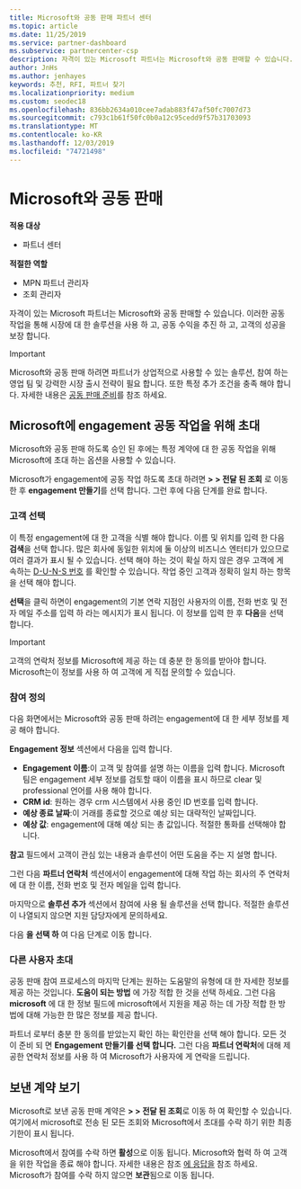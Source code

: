 ```yaml
---
title: Microsoft와 공동 판매 파트너 센터
ms.topic: article
ms.date: 11/25/2019
ms.service: partner-dashboard
ms.subservice: partnercenter-csp
description: 자격이 있는 Microsoft 파트너는 Microsoft와 공동 판매할 수 있습니다. 계약을 정의 하거나, 공동 작업을 위해 Microsoft에 초대 하거나, 전송 되는 계약을 확인 하는 방법을 알아봅니다.
author: JnHs
ms.author: jenhayes
keywords: 추천, RFI, 파트너 찾기
ms.localizationpriority: medium
ms.custom: seodec18
ms.openlocfilehash: 836bb2634a010cee7adab883f47af50fc7007d73
ms.sourcegitcommit: c793c1b61f50fc0b0a12c95cedd9f57b31703093
ms.translationtype: MT
ms.contentlocale: ko-KR
ms.lasthandoff: 12/03/2019
ms.locfileid: "74721498"
---
```

# <a name="co-sell-with-microsoft"></a>Microsoft와 공동 판매

**적용 대상**

-  파트너 센터

**적절한 역할**

- MPN 파트너 관리자
- 조회 관리자

자격이 있는 Microsoft 파트너는 Microsoft와 공동 판매할 수 있습니다. 이러한 공동 작업을 통해 시장에 대 한 솔루션을 사용 하 고, 공동 수익을 추진 하 고, 고객의 성공을 보장 합니다.

> [!IMPORTANT]
> Microsoft와 공동 판매 하려면 파트너가 상업적으로 사용할 수 있는 솔루션, 참여 하는 영업 팀 및 강력한 시장 출시 전략이 필요 합니다. 또한 특정 추가 조건을 충족 해야 합니다. 자세한 내용은 [공동 판매 준비](https://partner.microsoft.com/reach-customers/selling-with-microsoft#become-ready)를 참조 하세요.

## <a name="invite-microsoft-to-collaborate-on-an-engagement"></a>Microsoft에 engagement 공동 작업을 위해 초대

Microsoft와 공동 판매 하도록 승인 된 후에는 특정 계약에 대 한 공동 작업을 위해 Microsoft에 초대 하는 옵션을 사용할 수 있습니다.

Microsoft가 engagement에 공동 작업 하도록 초대 하려면 **> > 전달 된 조회** 로 이동한 후 **engagement 만들기**를 선택 합니다. 그런 후에 다음 단계를 완료 합니다.

### <a name="select-your-customer"></a>고객 선택

이 특정 engagement에 대 한 고객을 식별 해야 합니다. 이름 및 위치를 입력 한 다음 **검색**을 선택 합니다. 많은 회사에 동일한 위치에 둘 이상의 비즈니스 엔터티가 있으므로 여러 결과가 표시 될 수 있습니다. 선택 해야 하는 것이 확실 하지 않은 경우 고객에 게 속하는 [D-U-N-S 번호](https://www.dnb.com/duns-number.html) 를 확인할 수 있습니다. 작업 중인 고객과 정확히 일치 하는 항목을 선택 해야 합니다. 

**선택**을 클릭 하면이 engagement의 기본 연락 지점인 사용자의 이름, 전화 번호 및 전자 메일 주소를 입력 하 라는 메시지가 표시 됩니다. 이 정보를 입력 한 후 **다음**을 선택 합니다.

> [!IMPORTANT]
> 고객의 연락처 정보를 Microsoft에 제공 하는 데 충분 한 동의를 받아야 합니다. Microsoft는이 정보를 사용 하 여 고객에 게 직접 문의할 수 있습니다.

### <a name="define-your-engagement"></a>참여 정의

다음 화면에서는 Microsoft와 공동 판매 하려는 engagement에 대 한 세부 정보를 제공 해야 합니다.

**Engagement 정보** 섹션에서 다음을 입력 합니다.
- **Engagement 이름**:이 고객 및 참여를 설명 하는 이름을 입력 합니다. Microsoft 팀은 engagement 세부 정보를 검토할 때이 이름을 표시 하므로 clear 및 professional 언어를 사용 해야 합니다.
- **CRM id**: 원하는 경우 crm 시스템에서 사용 중인 ID 번호를 입력 합니다.
- **예상 종료 날짜**:이 거래를 종료할 것으로 예상 되는 대략적인 날짜입니다.
- **예상 값**: engagement에 대해 예상 되는 총 값입니다. 적절한 통화를 선택해야 합니다.

**참고** 필드에서 고객이 관심 있는 내용과 솔루션이 어떤 도움을 주는 지 설명 합니다.

 그런 다음 **파트너 연락처** 섹션에서이 engagement에 대해 작업 하는 회사의 주 연락처에 대 한 이름, 전화 번호 및 전자 메일을 입력 합니다.

마지막으로 **솔루션 추가** 섹션에서 참여에 사용 될 솔루션을 선택 합니다. 적절한 솔루션이 나열되지 않으면 지원 담당자에게 문의하세요.

다음 **을 선택 하** 여 다음 단계로 이동 합니다.

### <a name="invite-others"></a>다른 사용자 초대

공동 판매 참여 프로세스의 마지막 단계는 원하는 도움말의 유형에 대 한 자세한 정보를 제공 하는 것입니다. **도움이 되는 방법** 에 가장 적합 한 것을 선택 하세요. 그런 다음 **microsoft** 에 대 한 정보 필드에 microsoft에서 지원을 제공 하는 데 가장 적합 한 방법에 대해 가능한 한 많은 정보를 제공 합니다.

파트너 로부터 충분 한 동의를 받았는지 확인 하는 확인란을 선택 해야 합니다. 모든 것이 준비 되 면 **Engagement 만들기를 선택 합니다.** 그런 다음 **파트너 연락처**에 대해 제공한 연락처 정보를 사용 하 여 Microsoft가 사용자에 게 연락을 드립니다.

## <a name="viewing-your-sent-engagements"></a>보낸 계약 보기

Microsoft로 보낸 공동 판매 계약은 **> > 전달 된 조회**로 이동 하 여 확인할 수 있습니다. 여기에서 microsoft로 전송 된 모든 조회와 Microsoft에서 초대를 수락 하기 위한 최종 기한이 표시 됩니다.

Microsoft에서 참여를 수락 하면 **활성**으로 이동 됩니다. Microsoft와 협력 하 여 고객을 위한 작업을 종료 해야 합니다. 자세한 내용은 참조 [에 응답을](responding-to-referrals.md) 참조 하세요. Microsoft가 참여를 수락 하지 않으면 **보관**됨으로 이동 됩니다.
